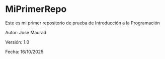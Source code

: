 # MiPrimerRepo

Este es mi primer repositorio de prueba de Introducción a la Programación

Autor: José Maurad

Versión: 1.0

Fecha: 16/10/2025

